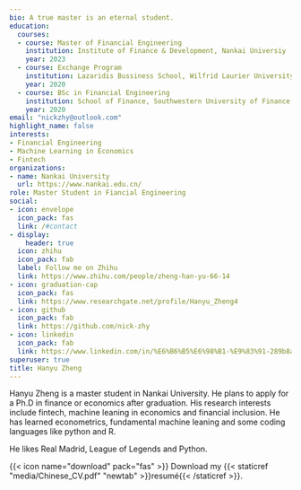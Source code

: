 ```yaml
---
bio: A true master is an eternal student.
education:
  courses:
  - course: Master of Financial Engineering
    institution: Institute of Finance & Development, Nankai Universiy
    year: 2023
  - course: Exchange Program
    institution: Lazaridis Bussiness School, Wilfrid Laurier University
    year: 2020
  - course: BSc in Financial Engineering
    institution: School of Finance, Southwestern University of Finance & Economics
    year: 2020
email: "nickzhy@outlook.com"
highlight_name: false
interests:
- Financial Engineering
- Machine Learning in Economics
- Fintech
organizations:
- name: Nankai University
  url: https://www.nankai.edu.cn/
role: Master Student in Fiancial Engineering
social:
- icon: envelope
  icon_pack: fas
  link: /#contact
- display:
    header: true
  icon: zhihu
  icon_pack: fab
  label: Follow me on Zhihu
  link: https://www.zhihu.com/people/zheng-han-yu-66-14
- icon: graduation-cap
  icon_pack: fas
  link: https://www.researchgate.net/profile/Hanyu_Zheng4
- icon: github
  icon_pack: fab
  link: https://github.com/nick-zhy
- icon: linkedin
  icon_pack: fab
  link: https://www.linkedin.com/in/%E6%B6%B5%E6%98%B1-%E9%83%91-289b8a155/
superuser: true
title: Hanyu Zheng
---
```

Hanyu Zheng is a master student in Nankai University. He plans to apply for a Ph.D in finance  or economics after graduation. His research interests include fintech, machine leaning in economics and financial inclusion. He has learned econometrics, fundamental machine leaning and some coding languages like python and R.

He likes Real Madrid, League of Legends and Python.

{{< icon name="download" pack="fas" >}} Download my {{< staticref "media/Chinese_CV.pdf" "newtab" >}}resumé{{< /staticref >}}.
